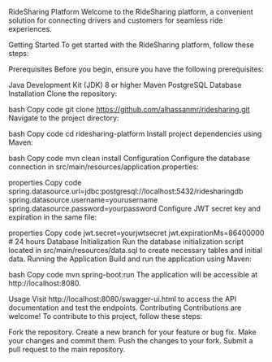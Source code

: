 RideSharing Platform
Welcome to the RideSharing platform, a convenient solution for connecting drivers and customers for seamless ride experiences.

Getting Started
To get started with the RideSharing platform, follow these steps:

Prerequisites
Before you begin, ensure you have the following prerequisites:

Java Development Kit (JDK) 8 or higher
Maven
PostgreSQL Database
Installation
Clone the repository:

bash
Copy code
git clone https://github.com/alhassanmr/ridesharing.git
Navigate to the project directory:

bash
Copy code
cd ridesharing-platform
Install project dependencies using Maven:

bash
Copy code
mvn clean install
Configuration
Configure the database connection in src/main/resources/application.properties:

properties
Copy code
spring.datasource.url=jdbc:postgresql://localhost:5432/ridesharingdb
spring.datasource.username=yourusername
spring.datasource.password=yourpassword
Configure JWT secret key and expiration in the same file:

properties
Copy code
jwt.secret=yourjwtsecret
jwt.expirationMs=86400000  # 24 hours
Database Initialization
Run the database initialization script located in src/main/resources/data.sql to create necessary tables and initial data.
Running the Application
Build and run the application using Maven:

bash
Copy code
mvn spring-boot:run
The application will be accessible at http://localhost:8080.

Usage
Visit http://localhost:8080/swagger-ui.html to access the API documentation and test the endpoints.
Contributing
Contributions are welcome! To contribute to this project, follow these steps:

Fork the repository.
Create a new branch for your feature or bug fix.
Make your changes and commit them.
Push the changes to your fork.
Submit a pull request to the main repository.